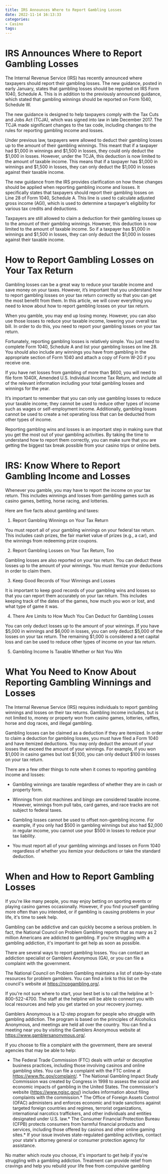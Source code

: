 ```yaml
---
title: IRS Announces Where to Report Gambling Losses
date: 2022-11-14 16:13:33
categories:
- Casino
tags:
---
```



#  IRS Announces Where to Report Gambling Losses

The Internal Revenue Service (IRS) has recently announced where taxpayers should report their gambling losses. The new guidance, posted in early January, states that gambling losses should be reported on IRS Form 1040, Schedule A. This is in addition to the previously announced guidance, which stated that gambling winnings should be reported on Form 1040, Schedule W.

The new guidance is designed to help taxpayers comply with the Tax Cuts and Jobs Act (TCJA), which was signed into law in late December 2017. The TCJA made significant changes to the tax code, including changes to the rules for reporting gambling income and losses.

Under previous law, taxpayers were allowed to deduct their gambling losses up to the amount of their gambling winnings. This meant that if a taxpayer had $1,000 in winnings and $1,500 in losses, they could only deduct the $1,000 in losses. However, under the TCJA, this deduction is now limited to the amount of taxable income. This means that if a taxpayer has $1,000 in winnings and $1,500 in losses, they can only deduct the $1,000 in losses against their taxable income.

The new guidance from the IRS provides clarification on how these changes should be applied when reporting gambling income and losses. It specifically states that taxpayers should report their gambling losses on Line 28 of Form 1040, Schedule A. This line is used to calculate adjusted gross income (AGI), which is used to determine a taxpayer’s eligibility for various tax credits and deductions.

Taxpayers are still allowed to claim a deduction for their gambling losses up to the amount of their gambling winnings. However, this deduction is now limited to the amount of taxable income. So if a taxpayer has $1,000 in winnings and $1,500 in losses, they can only deduct the $1,000 in losses against their taxable income.

#  How to Report Gambling Losses on Your Tax Return

Gambling losses can be a great way to reduce your taxable income and save money on your taxes. However, it’s important that you understand how to report gambling losses on your tax return correctly so that you can get the most benefit from them. In this article, we will cover everything you need to know about how to report gambling losses on your tax return.

When you gamble, you may end up losing money. However, you can also use those losses to reduce your taxable income, lowering your overall tax bill. In order to do this, you need to report your gambling losses on your tax return.

Fortunately, reporting gambling losses is relatively simple. You just need to complete Form 1040, Schedule A and list your gambling losses on line 28. You should also include any winnings you have from gambling in the appropriate section of Form 1040 and attach a copy of Form W-2G if you receive one.

If you have net losses from gambling of more than $600, you will need to file form 1040X, Amended U.S. Individual Income Tax Return, and include all of the relevant information including your total gambling losses and winnings for the year.

It’s important to remember that you can only use gambling losses to reduce your taxable income; they cannot be used to reduce other types of income such as wages or self-employment income. Additionally, gambling losses cannot be used to create a net operating loss that can be deducted from other types of income.

Reporting gambling wins and losses is an important step in making sure that you get the most out of your gambling activities. By taking the time to understand how to report them correctly, you can make sure that you are getting the biggest tax break possible from your casino trips or online bets.

#  IRS: Know Where to Report Gambling Income and Losses

Whenever you gamble, you may have to report the income on your tax return. This includes winnings and losses from gambling games such as casino games, betting, horse racing, and lotteries.

Here are five facts about gambling and taxes:

1. Report Gambling Winnings on Your Tax Return

You must report all of your gambling winnings on your federal tax return. This includes cash prizes, the fair market value of prizes (e.g., a car), and the winnings from redeeming prize coupons.

2. Report Gambling Losses on Your Tax Return, Too

Gambling losses are also reported on your tax return. You can deduct these losses up to the amount of your winnings. You must itemize your deductions in order to claim them.

3. Keep Good Records of Your Winnings and Losses

It is important to keep good records of your gambling wins and losses so that you can report them accurately on your tax return. This includes keeping track of the dates of the games, how much you won or lost, and what type of game it was.

4. There Are Limits to How Much You Can Deduct for Gambling Losses

You can only deduct losses up to the amount of your winnings. If you have $5,000 in winnings and $6,000 in losses, you can only deduct $5,000 of the losses on your tax return. The remaining $1,000 is considered a net capital loss and can be used to reduce other types of income on your tax return.

5. Gambling Income Is Taxable Whether or Not You Win

#  What You Need to Know About Reporting Gambling Winnings and Losses

The Internal Revenue Service (IRS) requires individuals to report gambling winnings and losses on their tax returns. Gambling income includes, but is not limited to, money or property won from casino games, lotteries, raffles, horse and dog races, and illegal gambling.

Gambling losses can be claimed as a deduction if they are itemized. In order to claim a deduction for gambling losses, you must have filed a Form 1040 and have itemized deductions. You may only deduct the amount of your losses that exceed the amount of your winnings. For example, if you won $1,000 in casino games but lost $1,100, you can only deduct $100 in losses on your tax return.

There are a few other things to note when it comes to reporting gambling income and losses:

- Gambling winnings are taxable regardless of whether they are in cash or property form.

- Winnings from slot machines and bingo are considered taxable income. However, winnings from pull tabs, card games, and race tracks are not subject to federal taxes.

- Gambling losses cannot be used to offset non-gambling income. For example, if you only had $500 in gambling winnings but also had $2,000 in regular income, you cannot use your $500 in losses to reduce your tax liability.

- You must report all of your gambling winnings and losses on Form 1040 regardless of whether you itemize your deductions or take the standard deduction.

#  When and How to Report Gambling Losses

If you're like many people, you may enjoy betting on sporting events or playing casino games occasionally. However, if you find yourself gambling more often than you intended, or if gambling is causing problems in your life, it's time to seek help.

Gambling can be addictive and can quickly become a serious problem. In fact, the National Council on Problem Gambling reports that as many as 2 million Americans are addicted to gambling. If you're struggling with a gambling addiction, it's important to get help as soon as possible.

There are several ways to report gambling losses. You can contact an addiction specialist or Gamblers Anonymous (GA), or you can file a complaint with the government.

The National Council on Problem Gambling maintains a list of state-by-state resources for problem gamblers. You can find a link to this list on the council's website at https://ncpgambling.org/.

If you're not sure where to start, your best bet is to call the helpline at 1-800-522-4700. The staff at the helpline will be able to connect you with local resources and help you get started on your recovery journey.

Gamblers Anonymous is a 12-step program for people who struggle with gambling addiction. The program is based on the principles of Alcoholics Anonymous, and meetings are held all over the country. You can find a meeting near you by visiting the Gamblers Anonymous website at https://www.gamblersanonymous.org/.

If you choose to file a complaint with the government, there are several agencies that may be able to help:

* The Federal Trade Commission (FTC) deals with unfair or deceptive business practices, including those involving casinos and online gambling sites. You can file a complaint with the FTC online at https://www.ftc.gov/complaint/. * The National Gambling Impact Study Commission was created by Congress in 1998 to assess the social and economic impacts of gambling in the United States. The commission's website (https://www.ngisc.gov/) includes information about filing complaints with the commission.* The Office of Foreign Assets Control (OFAC) administers and enforces economic and trade sanctions against targeted foreign countries and regimes, terrorist organizations, international narcotics traffickers, and other individuals and entities designated under U.S. law.* The Consumer Financial Protection Bureau (CFPB) protects consumers from harmful financial products and services, including those offered by casinos and other online gaming sites.* If your issue involves state-regulated gambling activities, contact your state's attorney general or consumer protection agency for assistance.

No matter which route you choose, it's important to get help if you're struggling with a gambling addiction. Treatment can provide relief from cravings and help you rebuild your life free from compulsive gambling